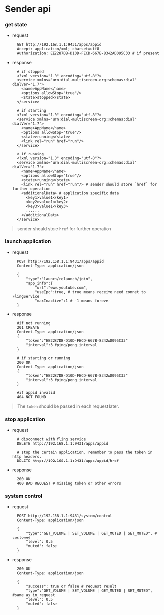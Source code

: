# Sender api

### get state

* request

        GET http://192.168.1.1:9431/apps/appid
        Accept: application/xml; charset=utf8
        Authorization: EE2287DB-D10D-FECD-667B-8342AD095C33 # if present

* response

        # if stopped
        <?xml version="1.0" encoding="utf-8"?>
        <service xmlns="urn:dial-multiscreen-org:schemas:dial" dialVer="1.7">  
          <name>AppName</name>  
          <options allowStop="true"/>  
          <state>stopped</state> 
        </service>

        # if starting
        <?xml version="1.0" encoding="utf-8"?>
        <service xmlns="urn:dial-multiscreen-org:schemas:dial" dialVer="1.7">  
          <name>AppName</name>  
          <options allowStop="true"/>  
          <state>running</state>
          <link rel="run" href="run"/>
        </service>

        # if running
        <?xml version="1.0" encoding="utf-8"?>
        <service xmlns="urn:dial-multiscreen-org:schemas:dial" dialVer="1.7">  
          <name>AppName</name>  
          <options allowStop="true"/>  
          <state>running</state>
          <link rel="run" href="run"/> # sender should store `href` for further operation
          <additionalData> # application specific data
            <key1>value1</key1>  
            <key2>value1</key2>  
            <key3>value1</key3> 
            ......
          </additionalData> 
        </service>
> sender should store `href` for further operation

### launch application
* request

        POST http://192.168.1.1:9431/apps/appid
        Content-Type: application/json
        
        {
            "type":"launch/relaunch/join",
            "app_info":{
                "url":"www.youtube.com",
                "useIpc":true, # true means receive need connet to FlingService
                "maxInactive":1 # -1 means forever
        }

* response

        #if not running
        201 CREATE
        Content-Type: application/json
        {
            "token":"EE2287DB-D10D-FECD-667B-8342AD095C33"
            "interval":3 #ping/pong interval
        }

        # if starting or running
        200 OK
        Content-Type: application/json
        {
            "token":"EE2287DB-D10D-FECD-667B-8342AD095C33"
            "interval":3 #ping/pong interval
        }

        #if appid invalid
        404 NOT FOUND
> The `token` should be passed in each request later.

### stop application
* request

        # disconnect with fling service
        DELETE http://192.168.1.1:9431/apps/appid

        # stop the certain application. remember to pass the token in http headers.
        DELETE http://192.168.1.1:9431/apps/appid/href

* response

        200 OK
        400 BAD REQUEST # missing token or other errors

### system control

* request

        POST http://192.168.1.1:9431/system/control
        Content-Type: application/json
        
        {
            "type":"GET_VOLUME | SET_VOLUME | GET_MUTED | SET_MUTED", # customed
            "level": 0.5
            "muted": false
        }

* response

        200 OK
        Content-Type: application/json
        
        {
            "success": true or false # request result
            "type":"GET_VOLUME | SET_VOLUME | GET_MUTED | SET_MUTED", #same as in request
            "level": 0.5
            "muted": false
        }